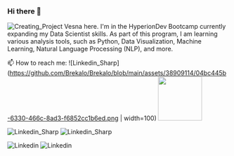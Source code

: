 ### Hi there 👋
![Creating_Project](https://github.com/Brekalo/Brekalo/assets/38909114/35b8b5a2-fd6a-4f26-94b7-1f2cf046b1c3.png)
Vesna here. I'm in the HyperionDev Bootcamp currently expanding my Data Scientist skills. As part of this program, I am learning various analysis tools, such as Python, Data Visualization, Machine Learning, Natural Language Processing (NLP), and more.

📫 How to reach me:
![Linkedin_Sharp](https://github.com/Brekalo/Brekalo/blob/main/assets/38909114/04bc445b-6330-466c-8ad3-f6852cc1b6ed.png | width=100)
<img src="https://github.com/Brekalo/Brekalo/raw/main/assets/38909114/04bc445b-6330-466c-8ad3-f6852cc1b6ed.png" width="100">


![Linkedin_Sharp](https://github.com/Brekalo/Brekalo/assets/38909114/9a62d19a-b7ff-4455-af2a-3c4bd882758a)
![Linkedin_Sharp](https://github.com/Brekalo/Brekalo/assets/38909114/c3ab69be-a771-48ed-bc05-b1d3c5dd04e9)



![Linkedin](https://github.com/Brekalo/Brekalo/assets/38909114/716a6fe4-c12d-41d5-80cb-06174425369e)
![Linkedin](https://github.com/Brekalo/Brekalo/assets/38909114/12f34b57-d82e-49f2-89ea-1810bc5a9477)



<!--
**Brekalo/Brekalo** is a ✨ _special_ ✨ repository because its `README.md` (this file) appears on your GitHub profile.

Here are some ideas to get you started:

- 🔭 I’m currently working on ...
- 🌱 I’m currently learning ...
- 👯 I’m looking to collaborate on ...
- 🤔 I’m looking for help with ...
- 💬 Ask me about ...
- 📫 How to reach me: ...
- 😄 Pronouns: ...
- ⚡ Fun fact: ...
-->
